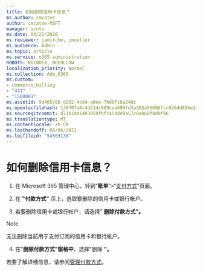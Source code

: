 ```yaml
---
title: 如何删除信用卡信息？
ms.author: cmcatee
author: cmcatee-MSFT
manager: scotv
ms.date: 04/21/2020
ms.reviewer: jamitche, jmueller
ms.audience: Admin
ms.topic: article
ms.service: o365-administration
ROBOTS: NOINDEX, NOFOLLOW
localization_priority: Normal
ms.collection: Adm_O365
ms.custom:
- commerce_billing
- "431"
- "1500001"
ms.assetid: 9d465c0b-d262-4c84-a0ee-76d0f18a24dc
ms.openlocfilehash: 138707a0c4d21dc089caa689fd3a385a56696fcc026dd89be2afaf069a1d2b73
ms.sourcegitcommit: d71b18e1403859fbfc45ddd9a57c8ab68f4d9f96
ms.translationtype: MT
ms.contentlocale: zh-CN
ms.lasthandoff: 08/06/2021
ms.locfileid: "54503138"
---
```

# <a name="how-do-i-remove-my-credit-card-information"></a>如何删除信用卡信息？

1. 在 Microsoft 365 管理中心，转到“**账单**”\>“[支付方式](https://go.microsoft.com/fwlink/p/?linkid=2018806)”页面。

2. 在 **"付款方式"** 页上，选取要删除的信用卡或银行帐户。

3. 若要删除信用卡或银行帐户，请选择" **删除付款方式"。**

> [!NOTE]
> 无法删除当前用于支付订阅的信用卡和银行帐户。

4. 在"**删除付款方式"窗格中**，选择"删除 **"。**

若要了解详细信息，请参阅[管理付款方式](/microsoft-365/commerce/billing-and-payments/manage-payment-methods)。